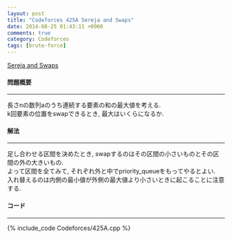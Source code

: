 ```yaml
---
layout: post
title: "Codeforces 425A Sereja and Swaps"
date: 2014-08-25 01:43:11 +0900
comments: true
category: Codeforces
tags: [brute-force]
---
```


[Sereja and Swaps](http://codeforces.com/contest/425/problem/A)

#### 問題概要

****

長さnの数列aのうち連続する要素の和の最大値を考える.  
k回要素の位置をswapできるとき, 最大はいくらになるか.

#### 解法

****

足し合わせる区間を決めたとき, swapするのはその区間の小さいものとその区間の外の大きいもの.  
よって区間を全てみて, それぞれ外と中でpriority_queueをもってやるとよい.  
入れ替えるのは内側の最小値が外側の最大値より小さいときに起こることに注意する.

#### コード

****

{% include_code Codeforces/425A.cpp %}
